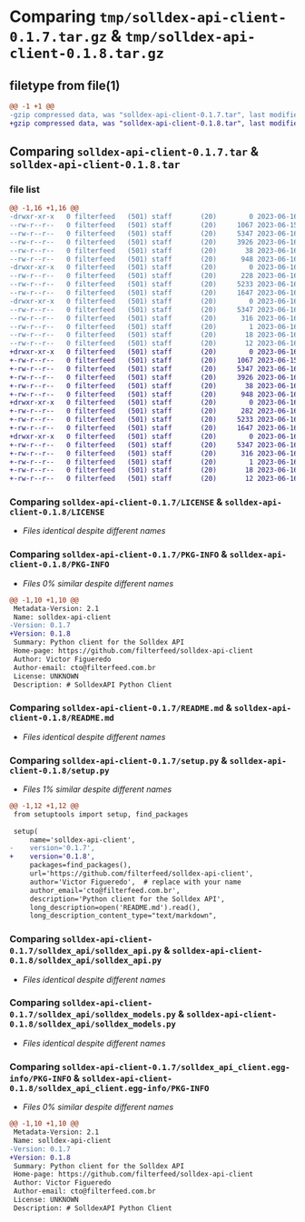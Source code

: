 # Comparing `tmp/solldex-api-client-0.1.7.tar.gz` & `tmp/solldex-api-client-0.1.8.tar.gz`

## filetype from file(1)

```diff
@@ -1 +1 @@
-gzip compressed data, was "solldex-api-client-0.1.7.tar", last modified: Fri Jun 16 03:42:32 2023, max compression
+gzip compressed data, was "solldex-api-client-0.1.8.tar", last modified: Fri Jun 16 12:44:13 2023, max compression
```

## Comparing `solldex-api-client-0.1.7.tar` & `solldex-api-client-0.1.8.tar`

### file list

```diff
@@ -1,16 +1,16 @@
-drwxr-xr-x   0 filterfeed   (501) staff       (20)        0 2023-06-16 03:42:32.262424 solldex-api-client-0.1.7/
--rw-r--r--   0 filterfeed   (501) staff       (20)     1067 2023-06-15 16:36:24.000000 solldex-api-client-0.1.7/LICENSE
--rw-r--r--   0 filterfeed   (501) staff       (20)     5347 2023-06-16 03:42:32.262272 solldex-api-client-0.1.7/PKG-INFO
--rw-r--r--   0 filterfeed   (501) staff       (20)     3926 2023-06-16 03:21:01.000000 solldex-api-client-0.1.7/README.md
--rw-r--r--   0 filterfeed   (501) staff       (20)       38 2023-06-16 03:42:32.262475 solldex-api-client-0.1.7/setup.cfg
--rw-r--r--   0 filterfeed   (501) staff       (20)      948 2023-06-16 03:42:17.000000 solldex-api-client-0.1.7/setup.py
-drwxr-xr-x   0 filterfeed   (501) staff       (20)        0 2023-06-16 03:42:32.261233 solldex-api-client-0.1.7/solldex_api/
--rw-r--r--   0 filterfeed   (501) staff       (20)      228 2023-06-16 03:27:52.000000 solldex-api-client-0.1.7/solldex_api/__init__.py
--rw-r--r--   0 filterfeed   (501) staff       (20)     5233 2023-06-16 03:41:39.000000 solldex-api-client-0.1.7/solldex_api/solldex_api.py
--rw-r--r--   0 filterfeed   (501) staff       (20)     1647 2023-06-16 02:37:39.000000 solldex-api-client-0.1.7/solldex_api/solldex_models.py
-drwxr-xr-x   0 filterfeed   (501) staff       (20)        0 2023-06-16 03:42:32.262040 solldex-api-client-0.1.7/solldex_api_client.egg-info/
--rw-r--r--   0 filterfeed   (501) staff       (20)     5347 2023-06-16 03:42:32.000000 solldex-api-client-0.1.7/solldex_api_client.egg-info/PKG-INFO
--rw-r--r--   0 filterfeed   (501) staff       (20)      316 2023-06-16 03:42:32.000000 solldex-api-client-0.1.7/solldex_api_client.egg-info/SOURCES.txt
--rw-r--r--   0 filterfeed   (501) staff       (20)        1 2023-06-16 03:42:32.000000 solldex-api-client-0.1.7/solldex_api_client.egg-info/dependency_links.txt
--rw-r--r--   0 filterfeed   (501) staff       (20)       18 2023-06-16 03:42:32.000000 solldex-api-client-0.1.7/solldex_api_client.egg-info/requires.txt
--rw-r--r--   0 filterfeed   (501) staff       (20)       12 2023-06-16 03:42:32.000000 solldex-api-client-0.1.7/solldex_api_client.egg-info/top_level.txt
+drwxr-xr-x   0 filterfeed   (501) staff       (20)        0 2023-06-16 12:44:13.993919 solldex-api-client-0.1.8/
+-rw-r--r--   0 filterfeed   (501) staff       (20)     1067 2023-06-15 16:36:24.000000 solldex-api-client-0.1.8/LICENSE
+-rw-r--r--   0 filterfeed   (501) staff       (20)     5347 2023-06-16 12:44:13.993774 solldex-api-client-0.1.8/PKG-INFO
+-rw-r--r--   0 filterfeed   (501) staff       (20)     3926 2023-06-16 03:21:01.000000 solldex-api-client-0.1.8/README.md
+-rw-r--r--   0 filterfeed   (501) staff       (20)       38 2023-06-16 12:44:13.993970 solldex-api-client-0.1.8/setup.cfg
+-rw-r--r--   0 filterfeed   (501) staff       (20)      948 2023-06-16 12:44:09.000000 solldex-api-client-0.1.8/setup.py
+drwxr-xr-x   0 filterfeed   (501) staff       (20)        0 2023-06-16 12:44:13.992663 solldex-api-client-0.1.8/solldex_api/
+-rw-r--r--   0 filterfeed   (501) staff       (20)      282 2023-06-16 12:43:54.000000 solldex-api-client-0.1.8/solldex_api/__init__.py
+-rw-r--r--   0 filterfeed   (501) staff       (20)     5233 2023-06-16 03:41:39.000000 solldex-api-client-0.1.8/solldex_api/solldex_api.py
+-rw-r--r--   0 filterfeed   (501) staff       (20)     1647 2023-06-16 02:37:39.000000 solldex-api-client-0.1.8/solldex_api/solldex_models.py
+drwxr-xr-x   0 filterfeed   (501) staff       (20)        0 2023-06-16 12:44:13.993520 solldex-api-client-0.1.8/solldex_api_client.egg-info/
+-rw-r--r--   0 filterfeed   (501) staff       (20)     5347 2023-06-16 12:44:13.000000 solldex-api-client-0.1.8/solldex_api_client.egg-info/PKG-INFO
+-rw-r--r--   0 filterfeed   (501) staff       (20)      316 2023-06-16 12:44:13.000000 solldex-api-client-0.1.8/solldex_api_client.egg-info/SOURCES.txt
+-rw-r--r--   0 filterfeed   (501) staff       (20)        1 2023-06-16 12:44:13.000000 solldex-api-client-0.1.8/solldex_api_client.egg-info/dependency_links.txt
+-rw-r--r--   0 filterfeed   (501) staff       (20)       18 2023-06-16 12:44:13.000000 solldex-api-client-0.1.8/solldex_api_client.egg-info/requires.txt
+-rw-r--r--   0 filterfeed   (501) staff       (20)       12 2023-06-16 12:44:13.000000 solldex-api-client-0.1.8/solldex_api_client.egg-info/top_level.txt
```

### Comparing `solldex-api-client-0.1.7/LICENSE` & `solldex-api-client-0.1.8/LICENSE`

 * *Files identical despite different names*

### Comparing `solldex-api-client-0.1.7/PKG-INFO` & `solldex-api-client-0.1.8/PKG-INFO`

 * *Files 0% similar despite different names*

```diff
@@ -1,10 +1,10 @@
 Metadata-Version: 2.1
 Name: solldex-api-client
-Version: 0.1.7
+Version: 0.1.8
 Summary: Python client for the Solldex API
 Home-page: https://github.com/filterfeed/solldex-api-client
 Author: Victor Figueredo
 Author-email: cto@filterfeed.com.br
 License: UNKNOWN
 Description: # SolldexAPI Python Client
```

### Comparing `solldex-api-client-0.1.7/README.md` & `solldex-api-client-0.1.8/README.md`

 * *Files identical despite different names*

### Comparing `solldex-api-client-0.1.7/setup.py` & `solldex-api-client-0.1.8/setup.py`

 * *Files 1% similar despite different names*

```diff
@@ -1,12 +1,12 @@
 from setuptools import setup, find_packages
 
 setup(
     name='solldex-api-client',
-    version='0.1.7',
+    version='0.1.8',
     packages=find_packages(),
     url='https://github.com/filterfeed/solldex-api-client',
     author='Victor Figueredo',  # replace with your name
     author_email='cto@filterfeed.com.br',
     description='Python client for the Solldex API',
     long_description=open('README.md').read(),
     long_description_content_type="text/markdown",
```

### Comparing `solldex-api-client-0.1.7/solldex_api/solldex_api.py` & `solldex-api-client-0.1.8/solldex_api/solldex_api.py`

 * *Files identical despite different names*

### Comparing `solldex-api-client-0.1.7/solldex_api/solldex_models.py` & `solldex-api-client-0.1.8/solldex_api/solldex_models.py`

 * *Files identical despite different names*

### Comparing `solldex-api-client-0.1.7/solldex_api_client.egg-info/PKG-INFO` & `solldex-api-client-0.1.8/solldex_api_client.egg-info/PKG-INFO`

 * *Files 0% similar despite different names*

```diff
@@ -1,10 +1,10 @@
 Metadata-Version: 2.1
 Name: solldex-api-client
-Version: 0.1.7
+Version: 0.1.8
 Summary: Python client for the Solldex API
 Home-page: https://github.com/filterfeed/solldex-api-client
 Author: Victor Figueredo
 Author-email: cto@filterfeed.com.br
 License: UNKNOWN
 Description: # SolldexAPI Python Client
```

